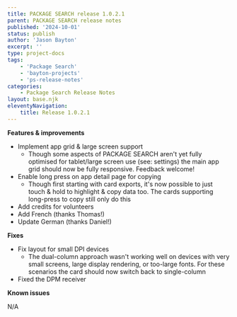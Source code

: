 ```yaml
---
title: PACKAGE SEARCH release 1.0.2.1
parent: PACKAGE SEARCH release notes
published: '2024-10-01'
status: publish
author: 'Jason Bayton'
excerpt: ''
type: project-docs
tags: 
    - 'Package Search'
    - 'bayton-projects'
    - 'ps-release-notes'
categories: 
    - Package Search Release Notes
layout: base.njk
eleventyNavigation: 
    title: Release 1.0.2.1
---
```


**Features & improvements**

- Implement app grid & large screen support
  - Though some aspects of PACKAGE SEARCH aren't yet fully optimised for tablet/large screen use (see: settings) the main app grid should now be fully responsive. Feedback welcome!
- Enable long press on app detail page for copying
  - Though first starting with card exports, it's now possible to just touch & hold to highlight & copy data too. The cards supporting long-press to copy still only do this
- Add credits for volunteers
- Add French (thanks Thomas!) 
- Update German (thanks Daniel!)

**Fixes**

- Fix layout for small DPI devices
  - The dual-column approach wasn't working well on devices with very small screens, large display rendering, or too-large fonts. For these scenarios the card should now switch back to single-column
- Fixed the DPM receiver

**Known issues**

N/A